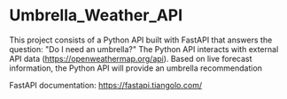 # Umbrella_Weather_API


This project consists of a Python API built with FastAPI that answers the question: "Do I need an umbrella?"
The Python API interacts with external API data (https://openweathermap.org/api). Based on live forecast information, the Python API will provide an umbrella recommendation 


FastAPI documentation: https://fastapi.tiangolo.com/ 
